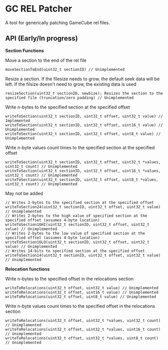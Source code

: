 # GC REL Patcher
A tool for generically patching GameCube rel files.

## API (Early/In progress)

**Section Functions**

Move a section to the end of the rel file

    moveSectionToEnd(uint32_t sectionID) // Unimplemented

Resize a section. If the filesize needs to grow, the default seek data will be left. If the filsize doesn't need to grow, the existing data is used

    resizeSection(uint32_t sectionID, newSize); Resizes the section to the specified file (truncation/zero padding) // Unimplemented
    
Write n-bytes to the specified section at the specified offset
    
    writeToSection(uint32_t sectionID, uint32_t offset, uint32_t value) // Implemented
    writeToSection(uint32_t sectionID, uint32_t offset, uint16_t value) // Unimplemented
    writeToSection(uint32_t sectionID, uint32_t offset, uint8_t value) // Unimplemented

Write n-byte values count times to the specified section at the specified offset
    
    writeToSection(uint32_t sectionID, uint32_t offset, uint32_t *values, uint32_t count) // Unimplemented
    writeToSection(uint32_t sectionID, uint32_t offset, uint16_t *values, uint32_t count) // Unimplemented
    writeToSection(uint32_t sectionID, uint32_t offset, uint8_t *values, uint32_t count) // Unimplemented

May not be added

    // Writes 3-bytes to the specified section at the specified offset
    writeToSection24(uint32_t sectionID, uint32_t offset, uint32_t value) // Unimplemented
    // Writes 2-bytes to the high value of specified section at the specified offset (assumes 4-byte location)
    writeToSection16HI(uint32_t sectionID, uint32_t offset, uint32_t value) // Unimplemented
    // Writes 2-bytes to the low value of specified section at the specified offset (assumes 4-byte location)
    writeToSection16LO(uint32_t sectionID, uint32_t offset, uint32_t value) // Unimplemented
    // Writes 14-bits to specified section at the specified offset
    writeToSection14(uint32_t sectionID, uint32_t offset, uint32_t value) // Unimplemented


**Relocation functions**

Write n-bytes to the specified offset in the relocations section

    writeToRelocations(uint32_t offset, uint32_t value) // Unimplemented
    writeToRelocations(uint32_t offset, uint16_t value) // Unimplemented
    writeToRelocations(uint32_t offset, uint8_t value) // Unimplemented

Write n-byte values count times to the specified offset in the relocations section

    writeToRelocations(uint32_t offset, uint32_t *values, uint32_t count) // Unimplemented
    writeToRelocations(uint32_t offset, uint32_t *values, uint16_t count) // Unimplemented
    writeToRelocations(uint32_t offset, uint32_t *values, uint8_t count) // Unimplemented